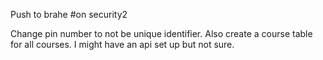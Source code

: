 Push to brahe
#on security2

Change pin number to not be unique identifier. Also create a course table for all courses. I might have an api set up but not sure.
